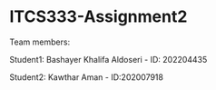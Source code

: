 # ITCS333-Assignment2
Team members:

Student1: Bashayer Khalifa Aldoseri - ID: 202204435

Student2: Kawthar Aman - ID:202007918

